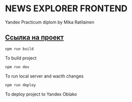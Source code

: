 # NEWS EXPLORER FRONTEND

Yandex Practicum diplom by Mika Ratilainen

## [Ссылка на проект](ratilainen.ru)

```
npm run build
```
To build project

```
npm run dev
```
To run local server and wacth changes

```
npm run deploy
```
To deploy project to Yandex Oblako
